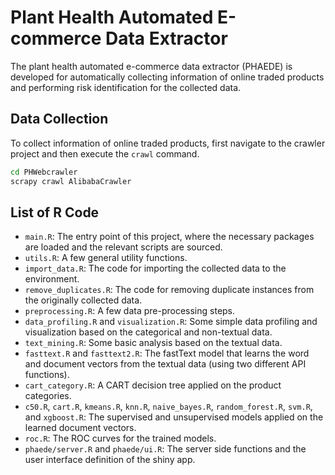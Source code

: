 # Plant Health Automated E-commerce Data Extractor

The plant health automated e-commerce data extractor (PHAEDE) is developed for automatically collecting information of online traded products and performing risk identification for the collected data.

## Data Collection

To collect information of online traded products, first navigate to the crawler project and then execute the `crawl` command.

```bash
cd PHWebcrawler
scrapy crawl AlibabaCrawler
```

## List of R Code

* `main.R`: The entry point of this project, where the necessary packages are loaded and the relevant scripts are sourced.
* `utils.R`: A few general utility functions.
* `import_data.R`: The code for importing the collected data to the environment.
* `remove_duplicates.R`: The code for removing duplicate instances from the originally collected data.
* `preprocessing.R`: A few data pre-processing steps.
* `data_profiling.R` and `visualization.R`: Some simple data profiling and visualization based on the categorical and non-textual data.
* `text_mining.R`: Some basic analysis based on the textual data.
* `fasttext.R` and `fasttext2.R`: The fastText model that learns the word and document vectors from the textual data (using two different API functions).
* `cart_category.R`: A CART decision tree applied on the product categories.
* `c50.R`, `cart.R`, `kmeans.R`, `knn.R`, `naive_bayes.R`, `random_forest.R`, `svm.R`, and `xgboost.R`: The supervised and unsupervised models applied on the learned document vectors.
* `roc.R`: The ROC curves for the trained models.
* `phaede/server.R` and `phaede/ui.R`: The server side functions and the user interface definition of the shiny app.
